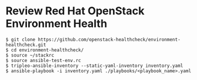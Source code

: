 # Review Red Hat OpenStack Environment Health

```
$ git clone https://github.com/openstack-healthcheck/environment-healthcheck.git 
$ cd environment-healthcheck/
$ source ~/stackrc
$ source ansible-test-env.rc
$ tripleo-ansible-inventory --static-yaml-inventory inventory.yaml
$ ansible-playbook -i inventory.yaml ./playbooks/<playbook_name>.yaml
```
